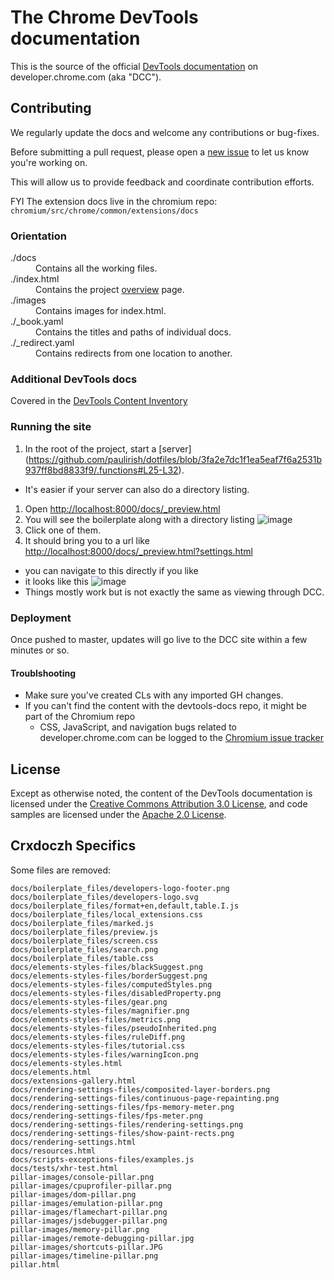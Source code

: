 # The Chrome DevTools documentation

This is the source of the official [DevTools documentation](https://developer.chrome.com/devtools/index) on developer.chrome.com (aka "DCC").



## Contributing

We regularly update the docs and welcome any contributions or bug-fixes.

Before submitting a pull request, please open a [new issue](https://github.com/GoogleChrome/devtools-docs/issues/new) to let us know you're working on.

This will allow us to provide feedback and coordinate contribution efforts.

FYI The extension docs live in the chromium repo: `chromium/src/chrome/common/extensions/docs`

### Orientation

<dl>
  <dt> ./docs </dt>
  <dd> Contains all the working files. </dd>

  <dt> ./index.html </dt>
  <dd> Contains the project <a href="https://developer.chrome.com/devtools/index">overview</a> page. </dd>

  <dt> ./images </dt>
  <dd> Contains images for index.html. </dd>

  <dt> ./_book.yaml </dt>
  <dd> Contains the titles and paths of individual docs. </dd>

  <dt> ./_redirect.yaml </dt>
  <dd> Contains redirects from one location to another. </dd>

</dl>

### Additional DevTools docs

Covered in the [DevTools Content Inventory](https://github.com/GoogleChrome/devtools-docs/wiki/Content-Inventory)

### Running the site

1. In the root of the project, start a [server] (https://github.com/paulirish/dotfiles/blob/3fa2e7dc1f1ea5eaf7f6a2531b937ff8bd8833f9/.functions#L25-L32).
  * It's easier if your server can also do a directory listing.
1. Open [http://localhost:8000/docs/_preview.html](http://localhost:8000/docs/_preview.html)
1. You will see the boilerplate along with a directory listing ![image](https://cloud.githubusercontent.com/assets/39191/3017501/7e6985da-df7a-11e3-9a7c-51f964906839.png)
1. Click one of them.
1. It should bring you to a url like [http://localhost:8000/docs/_preview.html?settings.html](http://localhost:8000/docs/_preview.html?settings.html)
  * you can navigate to this directly if you like
  * it looks like this ![image](https://cloud.githubusercontent.com/assets/39191/3017506/831921a8-df7a-11e3-8faa-8dc957057248.png)
  * Things mostly work but is not exactly the same as viewing through DCC.

### Deployment

Once pushed to master, updates will go live to the DCC site within a few minutes or so.

#### Troublshooting
* Make sure you've created CLs with any imported GH changes. 
* If you can't find the content with the devtools-docs repo, it might be part of the Chromium repo
  * CSS, JavaScript, and navigation bugs related to developer.chrome.com can be logged to the [Chromium issue tracker](http://crbug.com) 

## License

Except as otherwise noted, the content of the DevTools documentation is licensed under the [Creative Commons Attribution 3.0 License](http://creativecommons.org/licenses/by/3.0/), and code samples are licensed under the [Apache 2.0 License](http://www.apache.org/licenses/LICENSE-2.0).


## Crxdoczh Specifics

Some files are removed:

    docs/boilerplate_files/developers-logo-footer.png
    docs/boilerplate_files/developers-logo.svg
    docs/boilerplate_files/format+en,default,table.I.js
    docs/boilerplate_files/local_extensions.css
    docs/boilerplate_files/marked.js
    docs/boilerplate_files/preview.js
    docs/boilerplate_files/screen.css
    docs/boilerplate_files/search.png
    docs/boilerplate_files/table.css
    docs/elements-styles-files/blackSuggest.png
    docs/elements-styles-files/borderSuggest.png
    docs/elements-styles-files/computedStyles.png
    docs/elements-styles-files/disabledProperty.png
    docs/elements-styles-files/gear.png
    docs/elements-styles-files/magnifier.png
    docs/elements-styles-files/metrics.png
    docs/elements-styles-files/pseudoInherited.png
    docs/elements-styles-files/ruleDiff.png
    docs/elements-styles-files/tutorial.css
    docs/elements-styles-files/warningIcon.png
    docs/elements-styles.html
    docs/elements.html
    docs/extensions-gallery.html
    docs/rendering-settings-files/composited-layer-borders.png
    docs/rendering-settings-files/continuous-page-repainting.png
    docs/rendering-settings-files/fps-memory-meter.png
    docs/rendering-settings-files/fps-meter.png
    docs/rendering-settings-files/rendering-settings.png
    docs/rendering-settings-files/show-paint-rects.png
    docs/rendering-settings.html
    docs/resources.html
    docs/scripts-exceptions-files/examples.js
    docs/tests/xhr-test.html
    pillar-images/console-pillar.png
    pillar-images/cpuprofiler-pillar.png
    pillar-images/dom-pillar.png
    pillar-images/emulation-pillar.png
    pillar-images/flamechart-pillar.png
    pillar-images/jsdebugger-pillar.png
    pillar-images/memory-pillar.png
    pillar-images/remote-debugging-pillar.jpg
    pillar-images/shortcuts-pillar.JPG
    pillar-images/timeline-pillar.png
    pillar.html
